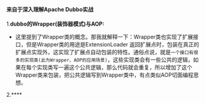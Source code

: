 #### 来自于深入理解Apache Dubbo实战

1.**dubbo的Wrapper(装饰器模式)与AOP:**
- 这里提到了Wrapper类的概念。那我就解释一下：Wrapper类也实现了扩展接口，但是Wrapper类的用途是ExtensionLoader 返回扩展点时，包装在真正的扩展点实现外，这实现了扩展点自动包装的特性。通俗点说，就是```一个接口有很多的实现类(此为Wrapper、AOP的应用场景)```，这些实现类会有一些公共的逻辑，如果在每个实现类写一遍这个公共逻辑，那么代码就会重复，所以增加了这个Wrapper类来包装，把公共逻辑写到Wrapper类中，有点类似AOP切面编程思想。

2.****